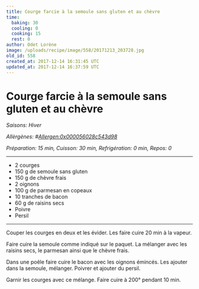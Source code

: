 ```yaml
---
title: Courge farcie à la semoule sans gluten et au chèvre
time:
  baking: 30
  cooling: 0
  cooking: 15
  rest: 0
author: Odet Lorène
image: /uploads/recipe/image/558/20171213_203728.jpg
old_id: 558
created_at: 2017-12-14 16:31:45 UTC
updated_at: 2017-12-14 16:37:59 UTC
---
```


# Courge farcie à la semoule sans gluten et au chèvre



*Saisons: Hiver*

*Allèrgènes: #<Allergen:0x000056028c543d98>*

*Préparation: 15 min, Cuisson: 30 min, Refrigération: 0 min, Repos: 0*

---

- 2 courges
- 150 g de semoule sans gluten
- 150 g de chèvre frais
- 2 oignons
- 100 g de parmesan en copeaux
- 10 tranches de bacon
- 60 g de raisins secs
- Poivre
- Persil

---

Couper les courges en deux et les évider. Les faire cuire 20 min à la vapeur.

Faire cuire la semoule comme indiqué sur le paquet. La mélanger avec les raisins secs, le parmesan ainsi que le chèvre frais.

Dans une poêle faire cuire le bacon avec les oignons émincés. Les ajouter dans la semoule, mélanger. Poivrer et ajouter du persil.

Garnir les courges avec ce mélange. Faire cuire à 200° pendant 10 min.
